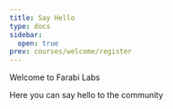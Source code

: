 ```yaml
---
title: Say Hello
type: docs
sidebar:
  open: true
prev: courses/welcome/register
---
```


Welcome to Farabi Labs

Here you can say hello to the community
